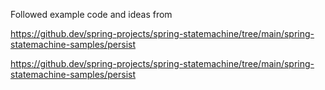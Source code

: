 Followed example code and ideas from

https://github.dev/spring-projects/spring-statemachine/tree/main/spring-statemachine-samples/persist

https://github.dev/spring-projects/spring-statemachine/tree/main/spring-statemachine-samples/persist

